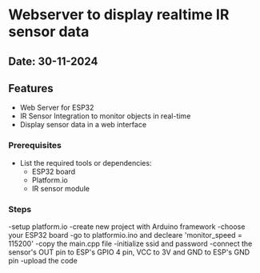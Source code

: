 # Webserver to display realtime IR sensor data

## Date: 30-11-2024


## Features
  -  Web Server for ESP32
  - IR Sensor Integration to monitor objects in real-time
  - Display sensor data in a web interface



### Prerequisites
- List the required tools or dependencies:
  - ESP32 board
  - Platform.io
  - IR sensor module

### Steps
 -setup platform.io 
 -create new project with  Arduino framework
 -choose your ESP32 board 
 -go to platformio.ino and decleare 'monitor_speed = 115200'
 -copy the main.cpp file
 -initialize ssid and password
 -connect the sensor's OUT pin to ESP's GPIO 4 pin, VCC to 3V and GND to ESP's GND pin
 -upload the code
